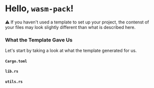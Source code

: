 # Hello, `wasm-pack`!

⚠️ If you haven't used a template to set up your project, the contenst of your files
may look slightly different than what is described here.

### What the Template Gave Us

Let's start by taking a look at what the template generated for us. 

#### `Cargo.toml`

#### `lib.rs`

#### `utils.rs`
